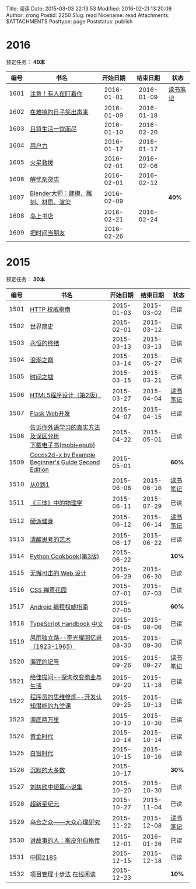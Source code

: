 Title: 阅读
Date: 2015-03-03 22:13:53
Modified: 2016-02-21 13:20:09
Author: zrong
Postid: 2250
Slug: read
Nicename: read
Attachments: $ATTACHMENTS
Posttype: page
Poststatus: publish

<a name="2016"></a>
# 2016

预定任务： **40本**

|编号|书名|开始日期|结束日期|状态|
|----|----|:----:|:----:|----|
|1601| [注意！有人在盯着你][1601] |  2016-01-01 | 2016-01-09 | [读书笔记][1601m] |
|1602| [在难搞的日子笑出声来][1602] | 2016-01-09 | 2016-01-18 | |
|1603| [且将生活一饮而尽][1603] | 2016-01-10 | 2016-02-20 | |
|1604| [用户力][1604] | 2016-01-17 | 2016-01-17 | |
|1605| [火星救援][1605] | 2016-02-01 | 2016-02-06 | |
|1606| [解忧杂货店][1606] | 2016-02-01 | 2016-02-12 | |
|1607| [Blender大师：建模、雕刻、材质、渲染][1607] | 2016-02-09 |  | **40%** |
|1608| [岛上书店][1608] | 2016-02-21 | 2016-02-24 |  |
|1609| [把时间当朋友][1609] | 2016-02-26 |  |  |


[1601]: http://book.douban.com/subject/11524362/
[1601m]: http://zengrong.net/post/2411.htm
[1602]: http://book.douban.com/subject/25777982/
[1603]: http://book.douban.com/subject/26648238/
[1604]: http://book.douban.com/subject/26685458/
[1605]: http://book.douban.com/subject/26586492/
[1606]: http://book.douban.com/subject/25862578/
[1607]: http://book.douban.com/subject/25866329/
[1608]: http://book.douban.com/subject/26340138/
[1609]: http://book.douban.com/subject/3609132/

<a name="2015"></a>
# 2015

预定任务： **30本**

|编号|书名|开始日期|结束日期|状态|
|----|----|:----:|:----:|----|
|1501| [HTTP 权威指南][1] | 2015-01-03 | 2015-03-02 | 已读 |
|1502| [世界简史][2] | 2015-02-01 | 2015-03-12 | 已读 |
|1503| [永恒的终结][3] | 2015-03-13 | 2015-03-13 | 已读 |
|1504| [浪潮之巅][4] | 2015-03-14 | 2015-05-27 | 已读 |
|1505| [时间之墟][5] | 2015-03-15 | 2015-03-21 | 已读 |
|1506| [HTML5程序设计（第2版）][6] | 2015-03-27 | 2015-04-04 | [读书笔记][6m] |
|1507| [Flask Web开发][7] | 2015-04-07 | 2015-04-15| 已读 |
|1508| [告诉你外语学习的真实方法及误区分析][8] <br> [下载电子书(mobi+epub)][8d] |2015-04-22 | 2015-05-01 | 已读 |
|1509| [Cocos2d-x by Example Beginner's Guide Second Edition][9] | 2015-05-01 | | **60%** |
|1510| [从0到1][10] | 2015-06-08 | 2015-06-16 | [读书笔记][10m] | 已读 |
|1511| [《三体》中的物理学][11] |  2015-06-11 | 2015-07-29 | 已读 |
|1512| [硬派健身][12] |  2015-06-12 | 2015-06-14 | [读书笔记][12m] |
|1513| [清醒思考的艺术][13] |  2015-06-17 | 2015-06-22 | 已读 |
|1514| [Python Cookbook(第3版)][14] | 2015-06-22 | | **10%** |
|1515| [无懈可击的 Web 设计][15] |  2015-06-29 | 2015-06-30| 已读 |
|1516| [CSS 禅意花园][16] |  2015-07-01 | 2015-07-03 | 已读 |
|1517| [Android 编程权威指南][17] | 2015-07-05 | | **60%** |
|1518| [TypeScript Handbook][18] [中文][18a]| 2015-08-05 | 2015-08-06 | 已读 |
|1519| [风雨独立路--李光耀回忆录（1923-1965）][19] |  2015-08-30 | 2015-09-30 | 已读 |
|1520| [海狸的记号][20] |  2015-09-26 | 2015-09-27 | [读书笔记][20m] |
|1521| [绝佳提问--探询改变商业与生活][21] |  2015-09-20 | 2015-11-18 | 已读 |
|1522| [程序员的思维修炼--开发认知潜能的九堂课][22] |  2015-09-25 | 2015-10-13 | 已读 |
|1523| [海底两万里][23] |  2015-10-10 | 2015-10-30 | 已读 |
|1524| [黄金时代][24] |  2015-10-14 | 2015-10-14 | 已读 |
|1525| [白银时代][25] |  2015-10-15 | 2015-10-16 | 已读 |
|1526| [沉默的大多数][26] | 2015-10-17 | | **30%** |
|1527| [刘慈欣中短篇小说集][27] |  2015-10-20 | 2015-10-30 | 已读 |
|1528| [超新星纪元][28] |  2015-10-27 | 2015-11-04 | 已读 |
|1529| [乌合之众——大众心理研究][29] |  2015-11-22 | 2015-12-08 | [读书笔记][29m] |
|1530| [讲故事的人：斯皮尔伯格传][30] | 2015-12-01 | 2016-01-26 | 已读 |
|1531| [中国2185][31] |  2015-12-15 | 2015-12-18 | 已读 |
|1532| [项目管理十步法][32] [在线阅读][32a] | 2015-12-23 |  | **10%** |

[1]: http://book.douban.com/subject/10746113/
[2]: http://book.douban.com/subject/10485421/
[3]: http://book.douban.com/subject/25829693/
[4]: http://book.douban.com/subject/6709783/
[5]: http://book.douban.com/subject/24935042/
[6]: http://book.douban.com/subject/10608238/
[6m]: http://zengrong.net/post/2274.htm
[7]: http://book.douban.com/subject/26274202/
[8]: http://bbs.tianya.cn/post-english-121795-1.shtml
[8d]: http://zengrong.net/download/121/
[9]: https://www.packtpub.com/game-development/cocos2d-x-example-beginners-guide-second-edition
[10]: http://book.douban.com/subject/26297606/
[10m]: http://zengrong.net/post/2333.htm
[11]: http://book.douban.com/subject/26352270/
[12]: http://book.douban.com/subject/26359758/
[12m]: http://zengrong.net/post/2328.htm
[13]: http://book.douban.com/subject/20492550/
[14]: http://book.douban.com/subject/26381341/
[15]: http://book.douban.com/subject/10733265/
[16]: http://book.douban.com/subject/2052176/
[17]: http://book.douban.com/subject/25848404/
[18]: http://www.typescriptlang.org/Handbook
[18a]: http://zhongsp.gitbooks.io/typescript-handbook/content/
[19]: http://book.douban.com/subject/1082102/
[20]: http://book.douban.com/subject/4710853/
[20m]: http://zengrong.net/post/2370.htm
[21]: http://book.douban.com/subject/26392294/
[22]: http://book.douban.com/subject/5372651/
[23]: http://book.douban.com/subject/1703952/
[24]: http://book.douban.com/subject/3071688/
[25]: http://book.douban.com/subject/1132956/
[26]: http://book.douban.com/subject/1776683/
[27]: http://book.douban.com/subject/10767124/
[28]: http://book.douban.com/subject/3636385/
[29]: http://book.douban.com/subject/1012611/
[29m]: http://zengrong.net/post/2407.htm
[30]: http://book.douban.com/subject/26318807/
[31]: http://book.douban.com/subject/24253393/
[32]: http://book.douban.com/subject/1291070/
[32a]: https://books.google.com/books?id=XuXp0UjwjKEC&printsec=frontcover&hl=zh-CN#v=onepage&q&f=false
